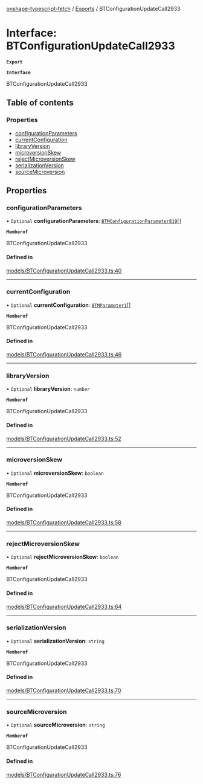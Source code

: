 [onshape-typescript-fetch](../README.md) / [Exports](../modules.md) / BTConfigurationUpdateCall2933

# Interface: BTConfigurationUpdateCall2933

**`Export`**

**`Interface`**

BTConfigurationUpdateCall2933

## Table of contents

### Properties

- [configurationParameters](BTConfigurationUpdateCall2933.md#configurationparameters)
- [currentConfiguration](BTConfigurationUpdateCall2933.md#currentconfiguration)
- [libraryVersion](BTConfigurationUpdateCall2933.md#libraryversion)
- [microversionSkew](BTConfigurationUpdateCall2933.md#microversionskew)
- [rejectMicroversionSkew](BTConfigurationUpdateCall2933.md#rejectmicroversionskew)
- [serializationVersion](BTConfigurationUpdateCall2933.md#serializationversion)
- [sourceMicroversion](BTConfigurationUpdateCall2933.md#sourcemicroversion)

## Properties

### configurationParameters

• `Optional` **configurationParameters**: [`BTMConfigurationParameter819`](BTMConfigurationParameter819.md)[]

**`Memberof`**

BTConfigurationUpdateCall2933

#### Defined in

[models/BTConfigurationUpdateCall2933.ts:40](https://github.com/toebes/onshape-typescript-fetch/blob/3e11ae1/models/BTConfigurationUpdateCall2933.ts#L40)

___

### currentConfiguration

• `Optional` **currentConfiguration**: [`BTMParameter1`](BTMParameter1.md)[]

**`Memberof`**

BTConfigurationUpdateCall2933

#### Defined in

[models/BTConfigurationUpdateCall2933.ts:46](https://github.com/toebes/onshape-typescript-fetch/blob/3e11ae1/models/BTConfigurationUpdateCall2933.ts#L46)

___

### libraryVersion

• `Optional` **libraryVersion**: `number`

**`Memberof`**

BTConfigurationUpdateCall2933

#### Defined in

[models/BTConfigurationUpdateCall2933.ts:52](https://github.com/toebes/onshape-typescript-fetch/blob/3e11ae1/models/BTConfigurationUpdateCall2933.ts#L52)

___

### microversionSkew

• `Optional` **microversionSkew**: `boolean`

**`Memberof`**

BTConfigurationUpdateCall2933

#### Defined in

[models/BTConfigurationUpdateCall2933.ts:58](https://github.com/toebes/onshape-typescript-fetch/blob/3e11ae1/models/BTConfigurationUpdateCall2933.ts#L58)

___

### rejectMicroversionSkew

• `Optional` **rejectMicroversionSkew**: `boolean`

**`Memberof`**

BTConfigurationUpdateCall2933

#### Defined in

[models/BTConfigurationUpdateCall2933.ts:64](https://github.com/toebes/onshape-typescript-fetch/blob/3e11ae1/models/BTConfigurationUpdateCall2933.ts#L64)

___

### serializationVersion

• `Optional` **serializationVersion**: `string`

**`Memberof`**

BTConfigurationUpdateCall2933

#### Defined in

[models/BTConfigurationUpdateCall2933.ts:70](https://github.com/toebes/onshape-typescript-fetch/blob/3e11ae1/models/BTConfigurationUpdateCall2933.ts#L70)

___

### sourceMicroversion

• `Optional` **sourceMicroversion**: `string`

**`Memberof`**

BTConfigurationUpdateCall2933

#### Defined in

[models/BTConfigurationUpdateCall2933.ts:76](https://github.com/toebes/onshape-typescript-fetch/blob/3e11ae1/models/BTConfigurationUpdateCall2933.ts#L76)
